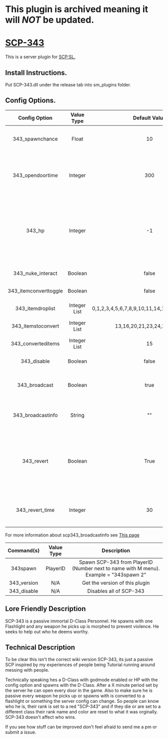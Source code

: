 # This plugin is archived meaning it will ***NOT*** be updated.


# [SCP-343](http://www.scp-wiki.net/scp-343)
This is a server plugin for [SCP:SL.](https://store.steampowered.com/app/700330/SCP_Secret_Laboratory)
## Install Instructions.
Put SCP-343.dll under the release tab into sm_plugins folder.


## Config Options.
| Config Option              | Value Type      | Default Value | Description |
|   :---:                    |     :---:       |    :---:      |    :---:    |
| 343_spawnchance         | Float           | 10            | Percent chance for SPC-343 to spawn at the start of the round. |
| 343_opendoortime        | Integer         | 300           | How many seconds after roundstart till SCP-343 can open any door in the game (Like door bypass).               |
| 343_hp                  | Integer         | -1            | How much health should SCP-343 have. Set to -1 for GodMode and if set to anything but -1 then he is counted as a normal SCP and MTF must kill him like a normal SCP.| 
| 343_nuke_interact       | Boolean         | false         | Should SCP-343 beable to interact with the nuke?               |
| 343_itemconverttoggle   | Boolean         | false         | Should SPC-343 convert items?                                  |
| 343_itemdroplist        | Integer List    | 0,1,2,3,4,5,6,7,8,9,10,11,14,17,19,22,27,28,29 | What items SCP-343 drops instead of picking up.|
| 343_itemstoconvert      | Integer List    | 13,16,20,21,23,24,25,26,30 | What items SCP-343 converts. |
| 343_converteditems      | Integer List    | 15            | What a item should be converted to.       |
| 343_disable             | Boolean         | false         | Disable all of SCP-343.       |
| 343_broadcast           | Boolean         | true          | When 343 spawns should that person be given information about 343       |
| 343_broadcastinfo       | String          | ""            | What 343 is shown if scp343_broadcast is true.       |
| 343_revert              | Boolean         | True          | Should players be allowed to use the .heck343 client command to respawn themselves as d-class within 343_revert_time seconds of round start.     |
| 343_revert_time         | Integer         | 30            | How long people should beable to respawn themselves as d-class.     |

For more information about scp343_broadcastinfo see [This page](https://github.com/MrMith/SCP-343/wiki/scp343_broadcastinfo)

| Command(s)                 | Value Type      | Description                              |
|   :---:                    |     :---:       |    :---:                                 |
| 343spawn                  | PlayerID        | Spawn SCP-343 from PlayerID (Number next to name with M menu). Example = "343spawn 2" |
| 343_version               | N/A             | Get the version of this plugin           |
| 343_disable               | N/A             | Disables all of SCP-343                  |

## Lore Friendly Description 
SCP-343 is a passive immortal D-Class Personnel. He spawns with one Flashlight and any weapon he picks up is morphed to prevent violence. He seeks to help out who he deems worthy. 
## Technical Description  

To be clear this isn't the correct wiki version SCP-343, its just a passive SCP inspired by my experiences of people being Tutorial running around messing with people.

Technically speaking hes a D-Class with godmode enabled or HP with the config option and spawns with the D-Class. After a X minute period set by the server he can open every door in the game. Also to make sure he is passive every weapon he picks up or spawns with is converted to a flashlight or something the server config can change. So people can know who he is, their rank is set to a red "SCP-343" and if they die or are set to a different class their rank name and color are reset to what it was orginally.
SCP-343 doesn't affect who wins.


If you see how stuff can be improved don't feel afraid to send me a pm or submit a issue.
